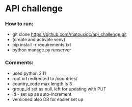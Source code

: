 # API challenge

### How to run:

- git clone https://github.com/matousidc/api_challenge.git
- (create and activate venv)
- pip install -r requirements.txt
- python manage.py runserver

### Comments:

- used python 3.11
- root url redirected to /countries/
- country_code max length is 3
- group_id set as null, left for updating with PUT
- id - set up as auto-increment
- versioned also DB for easier set up